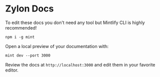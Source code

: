 # Zylon Docs

To edit these docs you don't need any tool but Mintlify CLI is highly recommended!

```
npm i -g mint
```

Open a local preview of your documentation with:

```
mint dev --port 3000
```

Review the docs at `http://localhost:3000` and edit them in your favorite editor.
